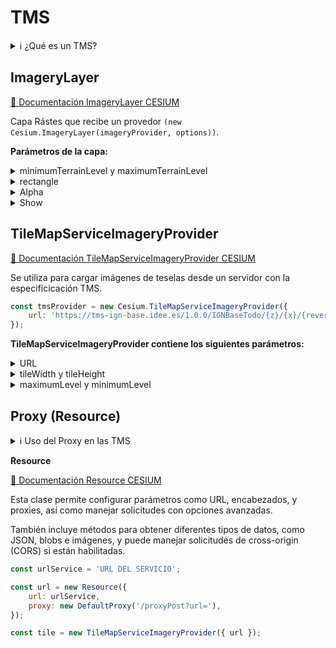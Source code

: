 # TMS

<details>
  <summary>ℹ️ ¿Qué es un TMS?</summary>

Un TMS es un servicio de mapas que proporciona mapas como mosaicos (tiles). El mapa se divide en pequeñas imágenes o "cuadrículas" (tiles) que se cargan individualmente para mejorar la velocidad de visualización en la web.  

Estas imágenes se obtienen en función de un esquema predefinido de niveles de zoom, coordenadas y tiles.
    
</details>

## ImageryLayer  

[📘 Documentación ImageryLayer CESIUM](https://cesium.com/learn/cesiumjs/ref-doc/ImageryLayer.html?classFilter=ImageryLaye)  

Capa Rástes que recibe un provedor ```(new Cesium.ImageryLayer(imageryProvider, options))```.  

**Parámetros de la capa:**  
<details>
  <summary>minimumTerrainLevel y maximumTerrainLevel</summary>

    xxx

</details>

<details>
  <summary>rectangle</summary>

🧭 "MaxExtent en Openlayers"

Restringe la visualización a una región específica. 

[📘 Documentación rectangle CESIUM](https://cesium.com/learn/cesiumjs/ref-doc/TileMapServiceImageryProvider.html?classFilter=tilemaps#rectangle)

```javascript
const tms = new Cesium.ImageryLayer(
    TileMapServiceImageryProvider,
    {
      rectangle : Cesium.Rectangle.fromDegrees(96.799393, -43.598214999057824, 153.63925700000001, -9.2159219997013),
    }
);

viewer.imageryLayers.add(tms);
```

</details>

<details>
  <summary>Alpha</summary>

Valor Alpha, se puede utilizar para dar opacidad a la capa. Valor por defecto 1.0.  
  
🧭 "Opacity en Openlayers"

 [📘 Documentación alpha CESIUM](https://cesium.com/learn/cesiumjs/ref-doc/ImageryLayer.html?classFilter=ImageryLayer#alpha)
  
```javascript
const tms = new Cesium.ImageryLayer(
    TileMapServiceImageryProvider,
    {
      alpha: 0.5,
    }
);

viewer.imageryLayers.add(tms);
```  

</details>  

<details>
  <summary>Show</summary>
Determina si se muestra o no la capa.

🧭 "Visibility en Openlayers"
  
 [📘 Documentación show CESIUM](https://cesium.com/learn/cesiumjs/ref-doc/ImageryLayer.html?classFilter=ImageryLayer#show)
  
```javascript
const tms = new Cesium.ImageryLayer(
    TileMapServiceImageryProvider,
    {
      show: false,
    }
);

viewer.imageryLayers.add(tms);
```  
</details> 


## TileMapServiceImageryProvider

[📘 Documentación TileMapServiceImageryProvider CESIUM](https://cesium.com/learn/cesiumjs/ref-doc/TileMapServiceImageryProvider.html?classFilter=TileMapServiceImageryProvider)

Se utiliza para cargar imágenes de teselas desde un servidor con la especificicación TMS.

```javascript
const tmsProvider = new Cesium.TileMapServiceImageryProvider({
    url: 'https://tms-ign-base.idee.es/1.0.0/IGNBaseTodo/{z}/{x}/{reverseY}.jpeg',
});
```

**TileMapServiceImageryProvider contiene los siguientes parámetros:**

<details>
  <summary>URL</summary>

ℹ️ Para los valores negativos "{-z}", "{-x}" y "{-y}" se tiene que sustituir por "{reverseZ}", "{reverseX}" y "{reverseY}".
```javascript
const reverseRepleceUrl = (url) => {
return url
        .replace('{-z}', '{reverseZ}')
        .replace('{-x}', '{reverseX}')
        .replace('{-y}', '{reverseY}')
}
```

</details>

<details>
  <summary>tileWidth y tileHeight</summary>

🧭 "TileSize en Openlayers"

Tamaño de la tesela, por defecto los valores son 256.

[📘 Documentación tileHeight](https://cesium.com/learn/cesiumjs/ref-doc/TileMapServiceImageryProvider.html?classFilter=tilemaps#tileWidth)  

[📘 Documentación tileHeight](https://cesium.com/learn/cesiumjs/ref-doc/TileMapServiceImageryProvider.html?classFilter=tilemaps#tileHeight)


```javascript
const osmProvider = new Cesium.TileMapServiceImageryProvider({
   url: 'https://tms-ign-base.idee.es/1.0.0/IGNBaseTodo/{z}/{x}/{reverseY}.jpeg',
   tileWidth: 256,
   tileHeight: 256
});

viewer.imageryLayers.addImageryProvider(osmProvider);
```

</details>

<details> 
  <summary>maximumLevel y minimumLevel</summary>

🧭 "TileGridMaxZoom y TileGridMinZoom en Openlayers"

 Zoom máximo y mínimo de la tesela en forma de rejilla. 

[📘 Documentación maximumLevel](https://cesium.com/learn/cesiumjs/ref-doc/TileMapServiceImageryProvider.html?classFilter=TileMapServiceImageryProvider#maximumLevel)  

[📘 Documentación minimumLevel](https://cesium.com/learn/cesiumjs/ref-doc/TileMapServiceImageryProvider.html?classFilter=TileMapServiceImageryProvider#maximumLevel)  

```javascript
const osmProvider = new Cesium.TileMapServiceImageryProvider({
   url: 'https://tms-ign-base.idee.es/1.0.0/IGNBaseTodo/{z}/{x}/{reverseY}.jpeg',
   maximumLevel:  17, // especifica el nivel máximo creado en el servicio para permitir hacer "overzoom"
});

viewer.imageryLayers.addImageryProvider(osmProvider);
```

</details>

## Proxy (Resource)

<details>
  <summary>ℹ️ Uso del Proxy en las TMS</summary>

Debido a que la [política del mismo origen](https://en.wikipedia.org/wiki/Same-origin_policy) no restringe las solicitudes de imágenes, en general, un TMS no tendrá problemas con la política del mismo origen para cargar mosaicos desde dominios diferentes (no se hacen solicitudes complejas que devuelvan XML, GML u otros tipos de datos estructurados).

En TMS, estás solicitando principalmente mosaicos que son imágenes raster (archivos PNG, JPEG, etc.), lo cual no suele estar restringido por la política del mismo origen. 

Cuando puede ser necesario un proxy en TMS: 

- Control de acceso: Si los mosaicos contienen información sensible o si el servicio TMS está restringido para ciertos usuarios.
- Distribución de carga: Si se está sirviendo un gran volumen de mosaicos y se quiere evitar que los usuarios accedan directamente al servidor TMS, se puede usar un proxy para distribuir las solicitudes o cachéar los mosaicos para mejorar el rendimiento. 

</details>

**Resource**

[📘 Documentación Resource CESIUM](https://cesium.com/learn/cesiumjs/ref-doc/Resource.html)

Esta clase permite configurar parámetros como URL, encabezados, y proxies, así como manejar solicitudes con opciones avanzadas.

También incluye métodos para obtener diferentes tipos de datos, como JSON, blobs e imágenes, y puede manejar solicitudes de cross-origin (CORS) si están habilitadas.

```javascript
const urlService = 'URL DEL SERVICIO';

const url = new Resource({
    url: urlService,
    proxy: new DefaultProxy('/proxyPost?url='),
});

const tile = new TileMapServiceImageryProvider({ url });
```
